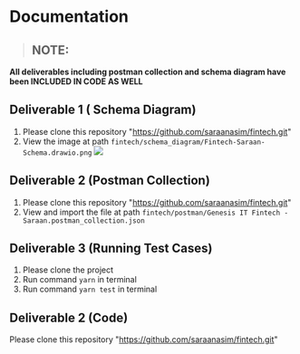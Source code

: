 # Documentation

> ## NOTE: 
**All deliverables including postman collection and schema diagram have been INCLUDED IN CODE AS WELL**

## Deliverable 1 ( Schema Diagram)
1. Please clone this repository "https://github.com/saraanasim/fintech.git"
2. View the image at path `fintech/schema_diagram/Fintech-Saraan-Schema.drawio.png`
![](https://res.cloudinary.com/dvthewnvz/image/upload/v1715207277/Fintech-Saraan-Schema.drawio_hq0dt1.png)

## Deliverable 2 (Postman Collection)
1. Please clone this repository "https://github.com/saraanasim/fintech.git"
2. View and import the file at path `fintech/postman/Genesis IT Fintech - Saraan.postman_collection.json`

## Deliverable 3 (Running Test Cases)
1. Please clone the project
2. Run command `yarn` in terminal
3. Run command `yarn test` in terminal

## Deliverable 2 (Code)
Please clone this repository "https://github.com/saraanasim/fintech.git"
